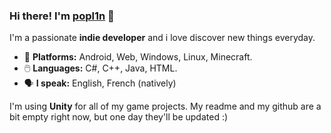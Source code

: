 ### Hi there! I'm [popl1n](popl1n.github.io) 👋
I'm a passionate **indie developer** and i love discover new things everyday.

- 📱 **Platforms:** Android, Web, Windows, Linux, Minecraft.
 - 🖱️ **Languages:** C#, C++, Java, HTML.
 - 🗣️ **I speak:** English, French (natively)
 
 I'm using **Unity** for all of my game projects.
 My readme and my github are a bit empty right now, but one day they'll be updated :)

<!--
**popl1n/popl1n** is a ✨ _special_ ✨ repository because its `README.md` (this file) appears on your GitHub profile.

Here are some ideas to get you started:

- 🔭 I’m currently working on ...
- 🌱 I’m currently learning ...
- 👯 I’m looking to collaborate on ...
- 🤔 I’m looking for help with ...
- 💬 Ask me about ...
- 📫 How to reach me: ...
- 😄 Pronouns: ...
- ⚡ Fun fact: ...
-->
